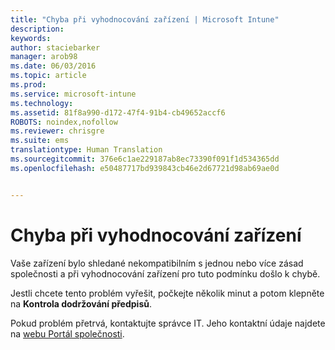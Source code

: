 ```yaml
---
title: "Chyba při vyhodnocování zařízení | Microsoft Intune"
description: 
keywords: 
author: staciebarker
manager: arob98
ms.date: 06/03/2016
ms.topic: article
ms.prod: 
ms.service: microsoft-intune
ms.technology: 
ms.assetid: 81f8a990-d172-47f4-91b4-cb49652accf6
ROBOTS: noindex,nofollow
ms.reviewer: chrisgre
ms.suite: ems
translationtype: Human Translation
ms.sourcegitcommit: 376e6c1ae229187ab8ec73390f091f1d534365dd
ms.openlocfilehash: e50487717bd939843cb46e2d67721d98ab69ae0d


---
```



# Chyba při vyhodnocování zařízení
Vaše zařízení bylo shledané nekompatibilním s jednou nebo více zásad společnosti a při vyhodnocování zařízení pro tuto podmínku došlo k chybě.

Jestli chcete tento problém vyřešit, počkejte několik minut a potom klepněte na **Kontrola dodržování předpisů**.

Pokud problém přetrvá, kontaktujte správce IT. Jeho kontaktní údaje najdete na [webu Portál společnosti](http://portal.manage.microsoft.com).




<!--HONumber=Jul16_HO3-->


